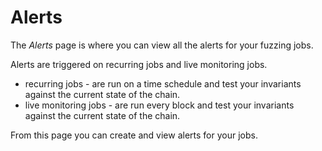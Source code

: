 # Alerts 

The _Alerts_ page is where you can view all the alerts for your fuzzing jobs. 

Alerts are triggered on recurring jobs and live monitoring jobs. 
- recurring jobs - are run on a time schedule and test your invariants against the current state of the chain. 
- live monitoring jobs - are run every block and test your invariants against the current state of the chain. 

From this page you can create and view alerts for your jobs. 













